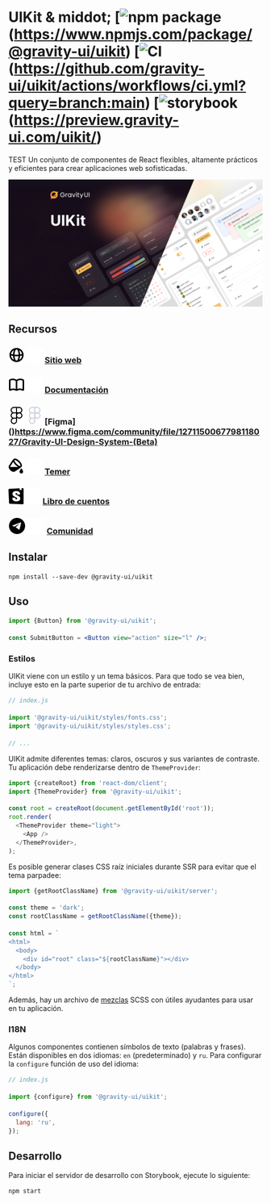 # UIKit & middot; [![npm package](https://img.shields.io/npm/v/@gravity-ui/uikit) (https://www.npmjs.com/package/@gravity-ui/uikit) [![CI](https://img.shields.io/github/actions/workflow/status/gravity-ui/uikit/.github/workflows/ci.yml?branch=main&label=CI&logo=github) (https://github.com/gravity-ui/uikit/actions/workflows/ci.yml?query=branch:main) [![storybook](https://img.shields.io/badge/Storybook-deployed-ff4685) (https://preview.gravity-ui.com/uikit/)

TEST
Un conjunto de componentes de React flexibles, altamente prácticos y eficientes para crear aplicaciones web sofisticadas.

<!--GITHUB_BLOCK-->

![Cover image](https://raw.githubusercontent.com/gravity-ui/uikit/main/docs/assets/uikit_cover.png)

## Recursos

### ![Globe Logo Light](https://raw.githubusercontent.com/gravity-ui/uikit/main/docs/assets/globe_light.svg#gh-light-mode-only) ![Globe Logo Dark](https://raw.githubusercontent.com/gravity-ui/uikit/main/docs/assets/globe_dark.svg#gh-dark-mode-only) [Sitio web](https://gravity-ui.com)

### ![Documentation Logo Light](https://raw.githubusercontent.com/gravity-ui/uikit/main/docs/assets/book-open_light.svg#gh-light-mode-only) ![Documentation Logo Dark](https://raw.githubusercontent.com/gravity-ui/uikit/main/docs/assets/book-open_dark.svg#gh-dark-mode-only) [Documentación](https://gravity-ui.com/components/uikit/alert)

### ![Figma Logo Light](https://raw.githubusercontent.com/gravity-ui/uikit/main/docs/assets/figma_light.svg#gh-light-mode-only) ![Figma Logo Dark](https://raw.githubusercontent.com/gravity-ui/uikit/main/docs/assets/figma_dark.svg#gh-dark-mode-only) [Figma] ()<https://www.figma.com/community/file/1271150067798118027/Gravity-UI-Design-System-(Beta)>

### ![Themer Logo Light](https://raw.githubusercontent.com/gravity-ui/uikit/main/docs/assets/bucket-paint_light.svg#gh-light-mode-only) ![Themer Logo Dark](https://raw.githubusercontent.com/gravity-ui/uikit/main/docs/assets/bucket-paint_dark.svg#gh-dark-mode-only) [Temer](https://gravity-ui.com/themer)

### ![Storybook Logo Light](https://raw.githubusercontent.com/gravity-ui/uikit/main/docs/assets/storybook_light.svg#gh-light-mode-only) ![Storybook Logo Dark](https://raw.githubusercontent.com/gravity-ui/uikit/main/docs/assets/storybook_dark.svg#gh-dark-mode-only) [Libro de cuentos](https://preview.gravity-ui.com/uikit/)

### ![Community Logo Light](https://raw.githubusercontent.com/gravity-ui/uikit/main/docs/assets/telegram_light.svg#gh-light-mode-only) ![Community Logo Dark](https://raw.githubusercontent.com/gravity-ui/uikit/main/docs/assets/telegram_dark.svg#gh-dark-mode-only) [Comunidad](https://t.me/gravity_ui)

<!--/GITHUB_BLOCK-->

## Instalar

```shell
npm install --save-dev @gravity-ui/uikit
```

## Uso

```jsx
import {Button} from '@gravity-ui/uikit';

const SubmitButton = <Button view="action" size="l" />;
```

### Estilos

UIKit viene con un estilo y un tema básicos. Para que todo se vea bien, incluye esto en la parte superior de tu archivo de entrada:

```js
// index.js

import '@gravity-ui/uikit/styles/fonts.css';
import '@gravity-ui/uikit/styles/styles.css';

// ...
```

UIKit admite diferentes temas: claros, oscuros y sus variantes de contraste. Tu aplicación debe renderizarse dentro de `ThemeProvider`:

```js
import {createRoot} from 'react-dom/client';
import {ThemeProvider} from '@gravity-ui/uikit';

const root = createRoot(document.getElementById('root'));
root.render(
  <ThemeProvider theme="light">
    <App />
  </ThemeProvider>,
);
```

Es posible generar clases CSS raíz iniciales durante SSR para evitar que el tema parpadee:

```js
import {getRootClassName} from '@gravity-ui/uikit/server';

const theme = 'dark';
const rootClassName = getRootClassName({theme});

const html = `
<html>
  <body>
    <div id="root" class="${rootClassName}"></div>
  </body>
</html>
`;
```

Además, hay un archivo de [mezclas](styles/mixins.scss) SCSS con útiles ayudantes para usar en tu aplicación.

### I18N

Algunos componentes contienen símbolos de texto (palabras y frases). Están disponibles en dos idiomas: `en` (predeterminado) y `ru`.
Para configurar la `configure` función de uso del idioma:

```js
// index.js

import {configure} from '@gravity-ui/uikit';

configure({
  lang: 'ru',
});
```

## Desarrollo

Para iniciar el servidor de desarrollo con Storybook, ejecute lo siguiente:

```shell
npm start
```
